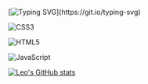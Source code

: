 [![Typing SVG](https://readme-typing-svg.demolab.com?font=Fira+Code&size=30&pause=200&color=F70000&background=FFFFFF00&center=true&multiline=true&width=435&lines=Hello%2C+I'm+Leo!)](https://git.io/typing-svg)

![CSS3](https://img.shields.io/badge/css3-%231572B6.svg?style=for-the-badge&logo=css3&logoColor=white)

![HTML5](https://img.shields.io/badge/html5-%23E34F26.svg?style=for-the-badge&logo=html5&logoColor=white)

![JavaScript](https://img.shields.io/badge/javascript-%23323330.svg?style=for-the-badge&logo=javascript&logoColor=%23F7DF1E)

[![Leo's GitHub stats](https://github-readme-stats.vercel.app/api?username=LeoThe1st)](https://github.com/anuraghazra/github-readme-stats)
